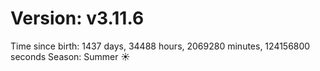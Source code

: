 # Version: v3.11.6
Time since birth: 1437 days, 34488 hours, 2069280 minutes, 124156800 seconds
Season: Summer ☀️
